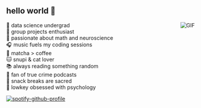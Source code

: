 
## hello world 🌱

<img align="right" alt="GIF" src="https://github.com/user-attachments/assets/070b44ad-1418-4fbd-b539-1ff0bdf1d176"/>
                 
🥭 data science undergrad  
🥠 group projects enthusiast  
🌯 passionate about math and neuroscience  
🎧 music fuels my coding sessions  
🍵 matcha > coffee  
🐱 snupi & cat lover  
📚 always reading something random  
🧠 fan of true crime podcasts  
🍙 snack breaks are sacred  
🧬 lowkey obsessed with psychology  

[![spotify-github-profile](https://spotify-github-profile.kittinanx.com/api/view?uid=vt3p61jsvm3jhcyxwihcpiydh&cover_image=true&theme=novatorem&show_offline=false&background_color=121212&interchange=true&bar_color=53b14f&bar_color_cover=false)](https://github.com/kittinan/spotify-github-profile)
